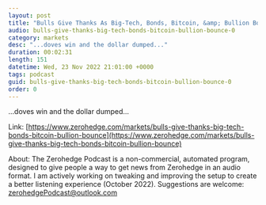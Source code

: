 ```yaml
---
layout: post
title: "Bulls Give Thanks As Big-Tech, Bonds, Bitcoin, &amp; Bullion Bounce"
audio: bulls-give-thanks-big-tech-bonds-bitcoin-bullion-bounce-0
category: markets
desc: "...doves win and the dollar dumped..."
duration: 00:02:31
length: 151
datetime: Wed, 23 Nov 2022 21:01:00 +0000
tags: podcast
guid: bulls-give-thanks-big-tech-bonds-bitcoin-bullion-bounce-0
order: 0
---
```

...doves win and the dollar dumped...

Link: [https://www.zerohedge.com/markets/bulls-give-thanks-big-tech-bonds-bitcoin-bullion-bounce](https://www.zerohedge.com/markets/bulls-give-thanks-big-tech-bonds-bitcoin-bullion-bounce)

About: The Zerohedge Podcast is a non-commercial, automated program, designed to give people a way to get news from Zerohedge in an audio format.  I am actively working on tweaking and improving the setup to create a better listening experience (October 2022).  Suggestions are welcome: [zerohedgePodcast@outlook.com](mailto:zerohedgePodcast@outlook.com)